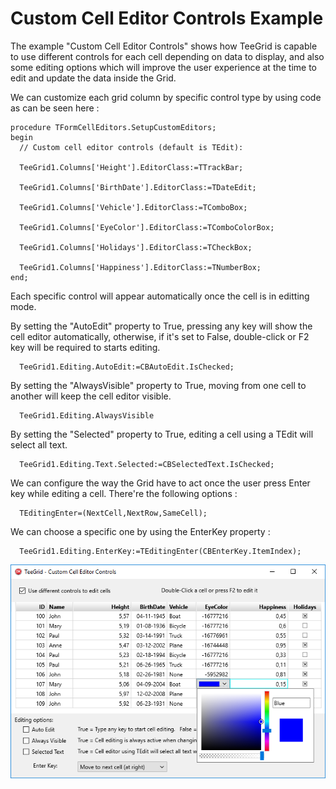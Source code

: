 # Custom Cell Editor Controls Example

The example "Custom Cell Editor Controls" shows how TeeGrid is capable to use different controls for each cell depending on data to display, and also some editing options which will improve the user experience at the time to edit and update the data inside the Grid.

We can customize each grid column by specific control type by using code as can be seen here :

```delphi
procedure TFormCellEditors.SetupCustomEditors;
begin
  // Custom cell editor controls (default is TEdit):

  TeeGrid1.Columns['Height'].EditorClass:=TTrackBar;

  TeeGrid1.Columns['BirthDate'].EditorClass:=TDateEdit;

  TeeGrid1.Columns['Vehicle'].EditorClass:=TComboBox;

  TeeGrid1.Columns['EyeColor'].EditorClass:=TComboColorBox;

  TeeGrid1.Columns['Holidays'].EditorClass:=TCheckBox;

  TeeGrid1.Columns['Happiness'].EditorClass:=TNumberBox;
end;
```

Each specific control will appear automatically once the cell is in editting mode.

By setting the "AutoEdit" property to True, pressing any key will show the cell editor automatically, otherwise, if it's set to False, double-click or F2 key will be required to starts editing.

```delphi
  TeeGrid1.Editing.AutoEdit:=CBAutoEdit.IsChecked;
```

By setting the "AlwaysVisible" property to True, moving from one cell to another will keep the cell editor visible.

```delphi
  TeeGrid1.Editing.AlwaysVisible
```

By setting the "Selected" property to True, editing a cell using a TEdit will select all text.

```delphi
  TeeGrid1.Editing.Text.Selected:=CBSelectedText.IsChecked;
```

We can configure the way the Grid have to act once the user press Enter key while editing a cell. There're the following options :

```delphi
  TEditingEnter=(NextCell,NextRow,SameCell);
```

We can choose a specific one by using the EnterKey property :

```delphi
  TeeGrid1.Editing.EnterKey:=TEditingEnter(CBEnterKey.ItemIndex);
```

![](https://raw.githubusercontent.com/Steema/TeeGrid/master/demos/FireMonkey/Cell%20Editors/images/image1.png)
